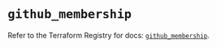 # `github_membership`

Refer to the Terraform Registry for docs: [`github_membership`](https://registry.terraform.io/providers/integrations/github/6.3.1/docs/resources/membership).
